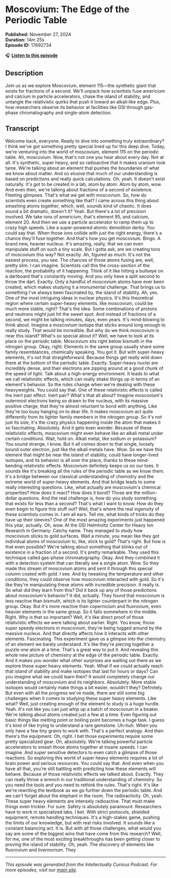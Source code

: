 # Moscovium: The Edge of the Periodic Table

**Published:** November 27, 2024  
**Duration:** 14m 25s  
**Episode ID:** 17692734

🎧 **[Listen to this episode](https://intellectuallycurious.buzzsprout.com/2529712/episodes/17692734-moscovium-the-edge-of-the-periodic-table)**

## Description

Join us as we explore Moscovium, element 115—the synthetic giant that exists for fractions of a second. We'll unpack how scientists fuse americium and calcium in particle accelerators, chase the island of stability, and untangle the relativistic quirks that push it toward an alkali‑like edge. Plus, how researchers observe its behavior at facilities like GSI through gas-phase chromatography and single-atom detection.

## Transcript

Welcome back, everyone. Ready to dive into something truly extraordinary? I think we've got something pretty special lined up for this deep dive. Today, we're venturing into the world of moscovium, element 115 on the periodic table. Ah, moscovium. Now, that's not one you hear about every day. Not at all. It's synthetic, super heavy, and so radioactive that it makes uranium look tame. We're talking about an element that pushes the boundaries of what we know about matter. And so elusive that much of our understanding is based on predictions and really quick calculations. Oh, yeah. It doesn't exist naturally. It's got to be created in a lab, atom by atom. Atom by atom, wow. And even then, we're talking about fractions of a second of existence. Fleeting glimpses. That's what we get with moscovium. So, how do scientists even create something like that? I came across this thing about smashing atoms together, which, well, sounds kind of chaotic. It does sound a bit dramatic, doesn't it? Yeah. But there's a lot of precision involved. We take ions of americium, that's element 95, and calcium, element 20. And then we use a particle accelerator to ramp them up to crazy high speeds. Like a super-powered atomic demolition derby. You could say that. When those ions collide with just the right energy, there's a chance they'll fuse together. And that's how you get moscovium. Bingo. A brand new, heavier nucleus. It's amazing, really, that we can even manipulate stuff on such a tiny scale. But I gotta ask, are we creating tons of moscovium this way? Not exactly. Ah, figured as much. It's not the easiest process, you see. The chances of those atoms fusing are, well, pretty slim. I can imagine. Scientists call this the cross-section of the reaction, the probability of it happening. Think of it like hitting a bullseye on a dartboard that's constantly moving. And you only have a split second to throw the dart. Exactly. Only a handful of moscovium atoms have ever been created, which makes studying it a monumental challenge. That brings us to something I've always been fascinated by, the island of stability. Ah, yes. One of the most intriguing ideas in nuclear physics. It's this theoretical region where certain super-heavy elements, like moscovium, could be much more stable, right? That's the idea. Some combinations of protons and neutrons might just hit the sweet spot. And instead of fractions of a second, we might be talking minutes, days, even years. It's mind-blowing to think about. Imagine a moscovium isotope that sticks around long enough to really study. That would be incredible. But why do we think moscovium is near this island? What's so special about it? Well, we have to look at its place on the periodic table. Moscovium sits right below bismuth in the nitrogen group. Okay, right. Elements in the same group usually share some family resemblances, chemically speaking. You got it. But with super-heavy elements, it's not that straightforward. Because things get really wild down there at the bottom of the periodic table. Exactly. Super-heavy nuclei are incredibly dense, and their electrons are zipping around at a good chunk of the speed of light. Talk about a high-energy environment. It leads to what we call relativistic effects, which can really shake things up in terms of an element's behavior. So the rules change when we're dealing with these heavyweights. You could say that. One of these relativistic effects is called the inert pair effect. Inert pair? What's that all about? Imagine moscovium's outermost electrons being so drawn to the nucleus, with its massive positive charge, that they're almost reluctant to bond with anything. Like they're too busy hanging on to dear life. It makes moscovium act quite differently from its lighter family members in the nitrogen group. So it's not just its size, it's the crazy physics happening inside the atom that makes it so fascinating. Absolutely. And it gets even weirder. Because of these relativistic effects, moscovium might even behave like an alkali metal under certain conditions. Wait, hold on. Alkali metal, like sodium or potassium? You sound strange, I know. But it all comes down to that single, loosely bound outer electron, just like the alkali metals have. Wow. So we have this element that might be near the island of stability, could have longer-lived isotopes, and its behavior is all over the place, thanks to these mind-bending relativistic effects. Moscovium definitely keeps us on our toes. It sounds like it's breaking all the rules of the periodic table as we know them. It's a bridge between our classical understanding of chemistry and the extreme world of super-heavy elements. And that bridge leads to some really interesting questions. Like, what actually are moscovium's chemical properties? How does it react? How does it bond? Those are the million-dollar questions. And the real challenge is, how do you study something that exists for less than a second? That's what I want to know. How do they even begin to figure this stuff out? Well, that's where the real ingenuity of these scientists comes in. I am all ears. Tell me, what kinds of tricks do they have up their sleeves? One of the most amazing experiments just happened this year, actually. Oh, wow. At the GSI Helmholtz Center for Heavy Ion Research in Germany. Catchy name. They managed to study how moscovium sticks to gold surfaces. Wait a minute, you mean like they got individual atoms of moscovium to, like, stick to gold? That's right. But how is that even possible? We're talking about something that blinks out of existence in a fraction of a second. It's pretty remarkable. They used this technique called gas-phase chromatography. Okay. And they combined it with a detection system that can literally see a single atom. Wow. So they made this stream of moscovium atoms and sent it through this special column coated with gold. I see. And by tweaking the temperature and other conditions, they could observe how moscovium interacted with gold. So it's like they're manipulating these atoms with incredible precision. It really is. So what did they learn from this? Did it back up any of those predictions about moscovium's behavior? It did, actually. They found that moscovium is less reactive than bismuth, which is its lighter counterpart in the nitrogen group. Okay. But it's more reactive than copernicium and fluorovium, even heavier elements in the same group. So it falls somewhere in the middle. Right. Why is that so important? Well, it's like direct proof of those relativistic effects we were talking about earlier. Right. You know, those super speedy electrons in moscovium, they're being tugged around by the massive nucleus. And that directly affects how it interacts with other elements. Fascinating. This experiment gave us a glimpse into the chemistry of an element we barely understand. It's like they're piecing together a puzzle one atom at a time. That's a great way to put it. And revealing this whole new picture of chemistry at the edge of the periodic table. Exactly. And it makes you wonder what other surprises are waiting out there as we explore these super heavy elements. Yeah. What if we could actually reach that island of stability and make isotopes that last for hours or days? Can you imagine what we could learn then? It would completely change our understanding of moscovium and its neighbors. Absolutely. More stable isotopes would certainly make things a bit easier, wouldn't they? Definitely. But even with all the progress we've made, there are still some big challenges when it comes to studying these super heavy elements. Like what? Well, just creating enough of the element to study is a huge hurdle. Yeah. It's not like you can just whip up a batch of moscovium in a beaker. We're talking about atoms created just a few at a time. Even figuring out basic things like melting point or boiling point becomes a huge task. I guess it's kind of like trying to understand a rare gemstone. Uh-huh. When you only have a few tiny grains to work with. That's a perfect analogy. And then there's the equipment. Oh, right. I bet those experiments require some pretty specialized gear. Oh, absolutely. We're talking powerful particle accelerators to smash those atoms together at insane speeds. I can imagine. And super sensitive detectors to even catch a glimpse of those reactions. So exploring this world of super heavy elements requires a lot of brain power and serious resources. You could say that. And even when you have all that, you're still battling with predicting how these elements will behave. Because of those relativistic effects we talked about. Exactly. They can really throw a wrench in our traditional understanding of chemistry. So you need the tools and you need to rethink the rules. That's right. It's like we're rewriting the textbook as we go further down the periodic table. And we can't forget about the elephant in the room. The radioactivity. Oh, yeah. These super heavy elements are intensely radioactive. That must make things even trickier. For sure. Safety is absolutely paramount. Researchers have to work in specialized labs. I bet. With strict protocols, shielded equipment, remote handling techniques. It's a high-stakes game, pushing the limits of our knowledge, but with real risks involved. It sounds like a constant balancing act. It is. But with all those challenges, what would you say are some of the biggest wins that have come from this research? Well, for me, one of the most exciting breakthroughs has been getting closer to proving the island of stability. Oh, yeah. The discovery of elements like fluorovium and livermorium. They

---
*This episode was generated from the Intellectually Curious Podcast. For more episodes, visit our [main site](https://intellectuallycurious.buzzsprout.com).*
